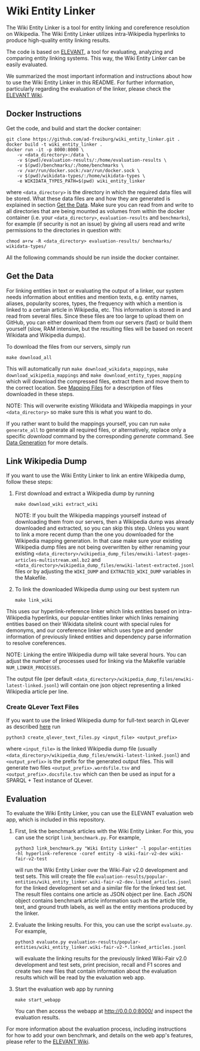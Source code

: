 # Wiki Entity Linker

The Wiki Entity Linker is a tool for entity linking and coreference resolution on Wikipedia.
The Wiki Entity Linker utilizes intra-Wikipedia hyperlinks to produce high-quality entity linking results.

The code is based on [ELEVANT](https://github.com/ad-freiburg/elevant), a tool for evaluating, analyzing and
 comparing entity linking systems. This way, the Wiki Entity Linker can be easily evaluated.

We summarized the most important information and instructions about how to use the Wiki Entity Linker in this README.
For further information, particularly regarding the evaluation of the linker, please check the
[ELEVANT Wiki](https://github.com/ad-freiburg/elevant/wiki).


## Docker Instructions
Get the code, and build and start the docker container:

    git clone https://github.com/ad-freiburg/wiki_entity_linker.git .
    docker build -t wiki_entity_linker .
    docker run -it -p 8000:8000 \
        -v <data_directory>:/data \
        -v $(pwd)/evaluation-results/:/home/evaluation-results \
        -v $(pwd)/benchmarks/:/home/benchmarks \
        -v /var/run/docker.sock:/var/run/docker.sock \
        -v $(pwd)/wikidata-types/:/home/wikidata-types \
        -e WIKIDATA_TYPES_PATH=$(pwd) wiki_entity_linker

where `<data_directory>` is the directory in which the required data files will be stored. What these data files are
 and how they are generated is explained in section [Get the Data](#get-the-data). Make sure you can read from and
 write to all directories that are being mounted as volumes from within the docker container (i.e. your
 `<data_directory>`, `evaluation-results` and `benchmarks`), for example (if security is not an issue) by giving all
 users read and write permissions to the directories in question with:

    chmod a+rw -R <data_directory> evaluation-results/ benchmarks/ wikidata-types/


All the following commands should be run inside the docker container.


## Get the Data
For linking entities in text or evaluating the output of a linker, our system needs information about entities and
 mention texts, e.g. entity names, aliases, popularity scores, types, the frequency with which a mention is linked
 to a certain article in Wikipedia, etc. This information is stored in and read from several files. Since these files
 are too large to upload them on GitHub, you can either download them from our servers (fast) or build them yourself
 (slow, RAM intensive, but the resulting files will be based on recent Wikidata and Wikipedia dumps).

To download the files from our servers, simply run

    make download_all

This will automatically run `make download_wikidata_mappings`, `make download_wikipedia_mappings` and
 `make download_entity_types_mapping` which will download the compressed files, extract them and move them to the
 correct location. See [Mapping Files](https://github.com/ad-freiburg/elevant/wiki/Mapping-Files) for a description of files downloaded in these steps.

NOTE: This will overwrite existing Wikidata and Wikipedia mappings in your `<data_directory>` so make sure this is what 
 you want to do.

If you rather want to build the mappings yourself, you can run `make generate_all` to generate all required files, or
 alternatively, replace only a specific *download* command by the corresponding *generate* command.
See [Data Generation](https://github.com/ad-freiburg/elevant/wiki/Generating-Data) for more details.

## Link Wikipedia Dump
If you want to use the Wiki Entity Linker to link an entire Wikipedia dump, follow these steps:
1) First download and extract a Wikipedia dump by running

       make download_wiki extract_wiki
        
    NOTE: If you built the Wikipedia mappings yourself instead of downloading them from our servers, then a Wikipedia
     dump was already downloaded and extracted, so you can skip this step. Unless you want to link a more recent dump
     than the one you downloaded for the Wikipedia mapping generation. In that case make sure your existing Wikipedia
     dump files are not being overwritten by either renaming your existing
     `<data_directory>/wikipedia_dump_files/enwiki-latest-pages-articles-multistream.xml.bz2` and
     `<data_directory>/wikipedia_dump_files/enwiki-latest-extracted.jsonl` files or by adjusting the `WIKI_DUMP` and
     `EXTRACTED_WIKI_DUMP` variables in the Makefile.

2) To link the downloaded Wikipedia dump using our best system run
    
       make link_wiki
    
This uses our hyperlink-reference linker which links entities based on intra-Wikipedia hyperlinks, our popular-entities
 linker which links remaining entities based on their Wikidata sitelink count with special rules for demonyms,
 and our coreference linker which uses type and gender information of previously linked entities and dependency parse
 information to resolve coreferences.

NOTE: Linking the entire Wikipedia dump will take several hours.
You can adjust the number of processes used for linking via the Makefile variable `NUM_LINKER_PROCESSES`.

The output file (per default `<data_directory>/wikipedia_dump_files/enwiki-latest-linked.jsonl`)
will contain one json object representing a linked Wikipedia article per line.

### Create QLever Text Files
If you want to use the linked Wikipedia dump for full-text search in QLever as described
[here](https://github.com/ad-freiburg/qlever/blob/master/docs/sparql_plus_text.md) run

    python3 create_qlever_text_files.py <input_file> <output_prefix>

where `<input_file>` is the linked Wikipedia dump file
(usually `<data_directory>/wikipedia_dump_files/enwiki-latest-linked.jsonl`)
and `<output_prefix>` is the prefix for the generated output files.
This will generate two files `<output_prefix>.wordsfile.tsv` and `<output_prefix>.docsfile.tsv`
which can then be used as input for a SPARQL + Text instance of QLever.

## Evaluation
To evaluate the Wiki Entity Linker, you can use the ELEVANT evaluation web app, which is included in this repository.

1) First, link the benchmark articles with the Wiki Entity Linker. For this, you can use the script `link_benchmark.py`.
 For example,

       python3 link_benchmark.py "Wiki Entity Linker" -l popular-entities -hl hyperlink-reference -coref entity -b wiki-fair-v2-dev wiki-fair-v2-test

   will run the Wiki Entity Linker over the Wiki-Fair v2.0 development and test sets. This will create the file
    `evaluation-results/popular-entities/wiki_entity_linker.wiki-fair-v2-dev.linked_articles.jsonl` for the linked
    development set and a similar file for the linked test set. The result files contains one article as JSON object per
    line. Each JSON object contains benchmark article information such as the article title, text, and ground truth
    labels, as well as the entity mentions produced by the linker.

2) Evaluate the linking results. For this, you can use the script `evaluate.py`. For example,

       python3 evaluate.py evaluation-results/popular-entities/wiki_entity_linker.wiki-fair-v2-*.linked_articles.jsonl

   will evaluate the linking results for the previously linked Wiki-Fair v2.0 development and test sets, print
   precision, recall and F1 scores and create two new files that contain information about the evaluation results
   which will be read by the evaluation web app.

3) Start the evaluation web app by running

       make start_webapp

   You can then access the webapp at <http://0.0.0.0:8000/> and inspect the evaluation results.

For more information about the evaluation process, including instructions for how to add your own benchmark, and
 details on the web app's features, please refer to the [ELEVANT Wiki](https://github.com/ad-freiburg/elevant/wiki).
